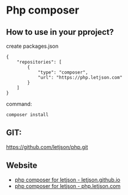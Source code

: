# Php composer
## How to use in your pproject?

create packages.json

    {
        "repositories": [
            {
                "type": "composer",
                "url": "https://php.letjson.com"
            }
        ]
    }

command:

    composer install

## GIT:
https://github.com/letjson/php.git

## Website
+ [php composer for letjson - letjson.github.io](https://letjson.github.io/php/)
+ [php composer for letjson - php.letjson.com](https://php.letjson.com)
